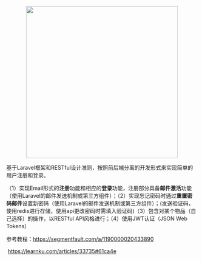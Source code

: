 <p align="center"><img src="https://res.cloudinary.com/dtfbvvkyp/image/upload/v1566331377/laravel-logolockup-cmyk-red.svg" width="400"></p>


基于Laravel框架和RESTful设计准则，按照前后端分离的开发形式来实现简单的用户注册和登录。

（1）实现Email形式的**注册**功能和相应的**登录**功能，注册部分具备**邮件激活**功能（使用Laravel的邮件发送机制或第三方组件）；（2）实现忘记密码时通过**重置密码邮件**设置新密码（使用Laravel的邮件发送机制或第三方组件）；(发送验证码，使用redis进行存储，使用api更改密码时需填入验证码)（3）包含对某个物品（自己选择）的操作，以RESTful API风格进行；（4）使用JWT认证（JSON Web Tokens）

参考教程：https://segmentfault.com/a/1190000020433890

   ​				  https://learnku.com/articles/33735#61ca4e
